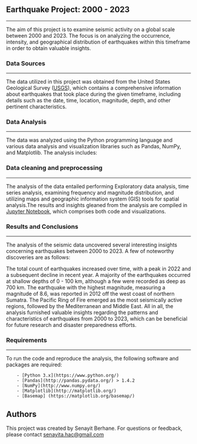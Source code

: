 ## Earthquake Project: 2000 - 2023
--------
The aim of this project is to examine seismic activity on a global scale between 2000 and 2023. The focus is on analyzing the occurrence, intensity, and geographical distribution of earthquakes within this timeframe in order to obtain valuable insights.

### Data Sources
--------
The data utilized in this project was obtained from the United States Geological Survey ([USGS](https://earthquake.usgs.gov/data/comcat/)), which contains a comprehensive information about earthquakes that took place during the given timeframe, including details such as the date, time, location, magnitude, depth, and other pertinent characteristics.

### Data Analysis
--------
The data was analyzed using the Python programming language and various data analysis and visualization libraries such as Pandas, NumPy, and Matplotlib. The analysis includes:

### Data cleaning and preprocessing
--------
The analysis of the data entailed performing Exploratory data analysis, time series analysis, examining frequency and magnitude distribution, and utilizing maps and geographic information system (GIS) tools for spatial analysis.The results and insights gleaned from the analysis are compiled in [Jupyter Notebook](https://github.com/Senayitalazarb/EarthquakeAnalysis_2000_2023/blob/main/Turkey%20earthquake.ipynb), which comprises both code and visualizations.

### Results and Conclusions
--------
The analysis of the seismic data uncovered several interesting insights concerning earthquakes between 2000 to 2023. A few of noteworthy discoveries are as follows:

The total count of earthquakes increased over time, with a peak in 2022 and a subsequent decline in recent year. A majority of the earthquakes occurred at shallow depths of 0 - 100 km, although a few were recorded as deep as 700 km. The earthquake with the highest magnitude, measuring a magnitude of 8.6, was reported in 2012 off the west coast of northern Sumatra. The Pacific Ring of Fire emerged as the most seismically active regions, followed by the Mediterranean and Middle East. All in all, the analysis furnished valuable insights regarding the patterns and characteristics of earthquakes from 2000 to 2023, which can be beneficial for future research and disaster preparedness efforts.


### Requirements
--------
To run the code and reproduce the analysis, the following software and packages are required:

        - [Python 3.x](https://www.python.org/)
        - [Pandas](http://pandas.pydata.org/) > 1.4.2
        - [NumPy](http://www.numpy.org/)
        - [Matplotlib](http://matplotlib.org/)
        - [Basemap] (https://matplotlib.org/basemap/)


## Authors
This project was created by Senayit Berhane. For questions or feedback, please contact senayita.hac@gmail.com
